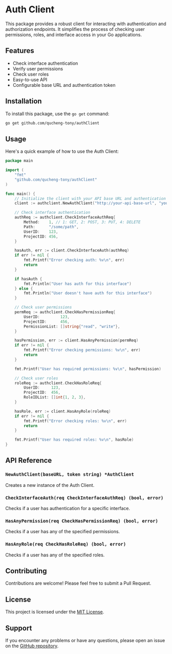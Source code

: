 # Auth Client

This package provides a robust client for interacting with authentication and authorization endpoints. It simplifies the process of checking user permissions, roles, and interface access in your Go applications.

## Features

- Check interface authentication
- Verify user permissions
- Check user roles
- Easy-to-use API
- Configurable base URL and authentication token

## Installation

To install this package, use the `go get` command:

```bash
go get github.com/qucheng-tony/authClient
```

## Usage

Here's a quick example of how to use the Auth Client:

```go
package main

import (
    "fmt"
    "github.com/qucheng-tony/authClient"
)

func main() {
    // Initialize the client with your API base URL and authentication token
    client := authclient.NewAuthClient("http://your-api-base-url", "your-auth-token")

    // Check interface authentication
    authReq := authclient.CheckInterfaceAuthReq{
        Method:    1, // 1: GET, 2: POST, 3: PUT, 4: DELETE
        Path:      "/some/path",
        UserID:    123,
        ProjectID: 456,
    }

    hasAuth, err := client.CheckInterfaceAuth(authReq)
    if err != nil {
        fmt.Printf("Error checking auth: %v\n", err)
        return
    }

    if hasAuth {
        fmt.Println("User has auth for this interface")
    } else {
        fmt.Println("User doesn't have auth for this interface")
    }

    // Check user permissions
    permReq := authclient.CheckHasPermissionReq{
        UserID:         123,
        ProjectID:      456,
        PermissionList: []string{"read", "write"},
    }

    hasPermission, err := client.HasAnyPermission(permReq)
    if err != nil {
        fmt.Printf("Error checking permissions: %v\n", err)
        return
    }

    fmt.Printf("User has required permissions: %v\n", hasPermission)

    // Check user roles
    roleReq := authclient.CheckHasRoleReq{
        UserID:     123,
        ProjectID:  456,
        RoleIDList: []int{1, 2, 3},
    }

    hasRole, err := client.HasAnyRole(roleReq)
    if err != nil {
        fmt.Printf("Error checking roles: %v\n", err)
        return
    }

    fmt.Printf("User has required roles: %v\n", hasRole)
}
```

## API Reference

### `NewAuthClient(baseURL, token string) *AuthClient`

Creates a new instance of the Auth Client.

### `CheckInterfaceAuth(req CheckInterfaceAuthReq) (bool, error)`

Checks if a user has authentication for a specific interface.

### `HasAnyPermission(req CheckHasPermissionReq) (bool, error)`

Checks if a user has any of the specified permissions.

### `HasAnyRole(req CheckHasRoleReq) (bool, error)`

Checks if a user has any of the specified roles.

## Contributing

Contributions are welcome! Please feel free to submit a Pull Request.

## License

This project is licensed under the [MIT License](https://opensource.org/licenses/MIT).

## Support

If you encounter any problems or have any questions, please open an issue on the [GitHub repository](https://github.com/qucheng-tony/authClient/issues).